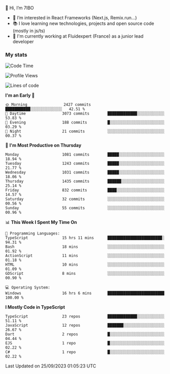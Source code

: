 👋 Hi, I’m 7IBO

- 👀 I’m interested in React Frameworks (Next.js, Remix.run...)
- 📚 I love learning new technologies, projects and open source code (mostly in js/ts)
- 💼 I'm currently working at Fluidexpert (France) as a junior lead developer

### My stats
<!--START_SECTION:waka-->
![Code Time](http://img.shields.io/badge/Code%20Time-190%20hrs%204%20mins-blue)

![Profile Views](http://img.shields.io/badge/Profile%20Views-0-blue)

![Lines of code](https://img.shields.io/badge/From%20Hello%20World%20I%27ve%20Written-7.2%20million%20lines%20of%20code-blue)

**I'm an Early 🐤** 

```text
🌞 Morning                2427 commits        ███████████░░░░░░░░░░░░░░   42.51 % 
🌆 Daytime                3073 commits        █████████████░░░░░░░░░░░░   53.83 % 
🌃 Evening                188 commits         █░░░░░░░░░░░░░░░░░░░░░░░░   03.29 % 
🌙 Night                  21 commits          ░░░░░░░░░░░░░░░░░░░░░░░░░   00.37 % 
```
📅 **I'm Most Productive on Thursday** 

```text
Monday                   1081 commits        █████░░░░░░░░░░░░░░░░░░░░   18.94 % 
Tuesday                  1243 commits        █████░░░░░░░░░░░░░░░░░░░░   21.77 % 
Wednesday                1031 commits        █████░░░░░░░░░░░░░░░░░░░░   18.06 % 
Thursday                 1435 commits        ██████░░░░░░░░░░░░░░░░░░░   25.14 % 
Friday                   832 commits         ████░░░░░░░░░░░░░░░░░░░░░   14.57 % 
Saturday                 32 commits          ░░░░░░░░░░░░░░░░░░░░░░░░░   00.56 % 
Sunday                   55 commits          ░░░░░░░░░░░░░░░░░░░░░░░░░   00.96 % 
```


📊 **This Week I Spent My Time On** 

```text
💬 Programming Languages: 
TypeScript               15 hrs 11 mins      ████████████████████████░   94.31 % 
Bash                     18 mins             ░░░░░░░░░░░░░░░░░░░░░░░░░   01.92 % 
ActionScript             11 mins             ░░░░░░░░░░░░░░░░░░░░░░░░░   01.18 % 
HTML                     10 mins             ░░░░░░░░░░░░░░░░░░░░░░░░░   01.09 % 
GDScript                 8 mins              ░░░░░░░░░░░░░░░░░░░░░░░░░   00.90 % 

💻 Operating System: 
Windows                  16 hrs 6 mins       █████████████████████████   100.00 % 
```

**I Mostly Code in TypeScript** 

```text
TypeScript               23 repos            █████████████░░░░░░░░░░░░   51.11 % 
JavaScript               12 repos            ███████░░░░░░░░░░░░░░░░░░   26.67 % 
Dart                     2 repos             █░░░░░░░░░░░░░░░░░░░░░░░░   04.44 % 
EJS                      1 repo              █░░░░░░░░░░░░░░░░░░░░░░░░   02.22 % 
C#                       1 repo              █░░░░░░░░░░░░░░░░░░░░░░░░   02.22 % 
```




 Last Updated on 25/09/2023 01:05:23 UTC
<!--END_SECTION:waka-->
